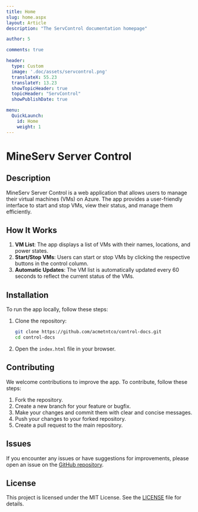 ```yaml
---
title: Home
slug: home.aspx
layout: Article
description: "The ServControl documentation homepage"

author: 5

comments: true

header:
  type: Custom
  image: '.doc/assets/servcontrol.png'
  translateX: 55.23
  translateY: 13.23
  showTopicHeader: true
  topicHeader: "ServControl"
  showPublishDate: true

menu:
  QuickLaunch:
    id: Home
    weight: 1
---
```

# MineServ Server Control

## Description

MineServ Server Control is a web application that allows users to manage their virtual machines (VMs) on Azure. The app provides a user-friendly interface to start and stop VMs, view their status, and manage them efficiently.

## How It Works

1. **VM List**: The app displays a list of VMs with their names, locations, and power states.
2. **Start/Stop VMs**: Users can start or stop VMs by clicking the respective buttons in the control column.
3. **Automatic Updates**: The VM list is automatically updated every 60 seconds to reflect the current status of the VMs.

## Installation

To run the app locally, follow these steps:

1. Clone the repository:
   ```sh
   git clone https://github.com/acmetntco/control-docs.git
   cd control-docs
   ```

2. Open the `index.html` file in your browser.

## Contributing

We welcome contributions to improve the app. To contribute, follow these steps:

1. Fork the repository.
2. Create a new branch for your feature or bugfix.
3. Make your changes and commit them with clear and concise messages.
4. Push your changes to your forked repository.
5. Create a pull request to the main repository.

## Issues

If you encounter any issues or have suggestions for improvements, please open an issue on the [GitHub repository](https://github.com/acmetntco/control-docs/issues).

## License

This project is licensed under the MIT License. See the [LICENSE](LICENSE) file for details.

